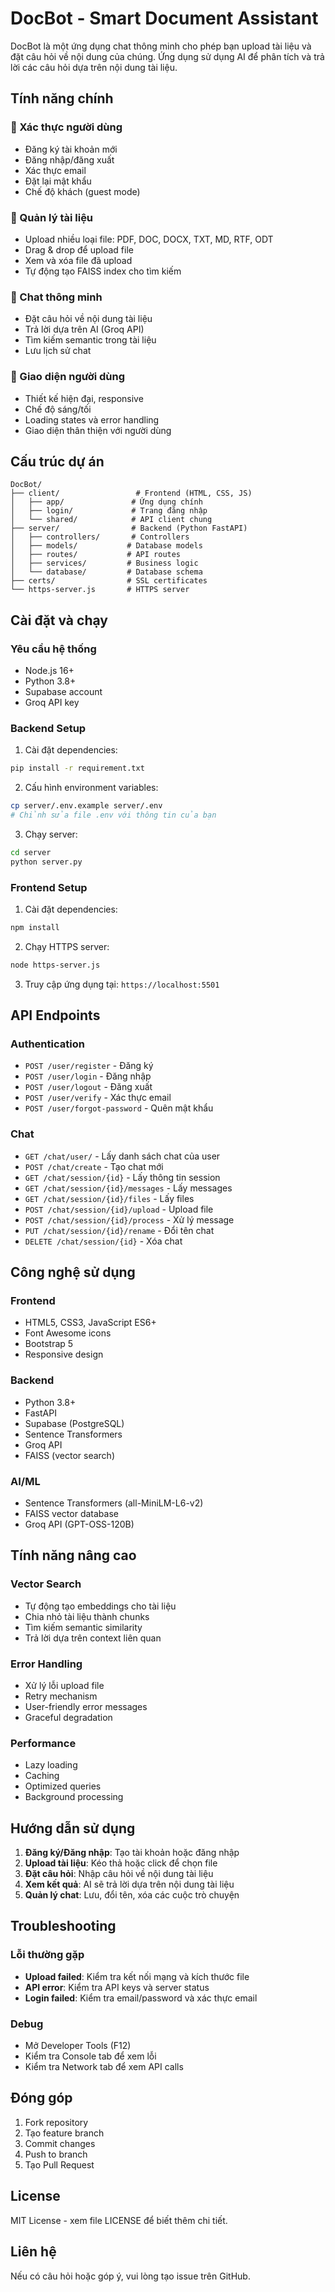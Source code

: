 # DocBot - Smart Document Assistant

DocBot là một ứng dụng chat thông minh cho phép bạn upload tài liệu và đặt câu hỏi về nội dung của chúng. Ứng dụng sử dụng AI để phân tích và trả lời các câu hỏi dựa trên nội dung tài liệu.

## Tính năng chính

### 🔐 Xác thực người dùng
- Đăng ký tài khoản mới
- Đăng nhập/đăng xuất
- Xác thực email
- Đặt lại mật khẩu
- Chế độ khách (guest mode)

### 📄 Quản lý tài liệu
- Upload nhiều loại file: PDF, DOC, DOCX, TXT, MD, RTF, ODT
- Drag & drop để upload file
- Xem và xóa file đã upload
- Tự động tạo FAISS index cho tìm kiếm

### 💬 Chat thông minh
- Đặt câu hỏi về nội dung tài liệu
- Trả lời dựa trên AI (Groq API)
- Tìm kiếm semantic trong tài liệu
- Lưu lịch sử chat

### 🎨 Giao diện người dùng
- Thiết kế hiện đại, responsive
- Chế độ sáng/tối
- Loading states và error handling
- Giao diện thân thiện với người dùng

## Cấu trúc dự án

```
DocBot/
├── client/                 # Frontend (HTML, CSS, JS)
│   ├── app/               # Ứng dụng chính
│   ├── login/             # Trang đăng nhập
│   └── shared/            # API client chung
├── server/                # Backend (Python FastAPI)
│   ├── controllers/       # Controllers
│   ├── models/           # Database models
│   ├── routes/           # API routes
│   ├── services/         # Business logic
│   └── database/         # Database schema
├── certs/                # SSL certificates
└── https-server.js       # HTTPS server
```

## Cài đặt và chạy

### Yêu cầu hệ thống
- Node.js 16+
- Python 3.8+
- Supabase account
- Groq API key

### Backend Setup

1. Cài đặt dependencies:
```bash
pip install -r requirement.txt
```

2. Cấu hình environment variables:
```bash
cp server/.env.example server/.env
# Chỉnh sửa file .env với thông tin của bạn
```

3. Chạy server:
```bash
cd server
python server.py
```

### Frontend Setup

1. Cài đặt dependencies:
```bash
npm install
```

2. Chạy HTTPS server:
```bash
node https-server.js
```

3. Truy cập ứng dụng tại: `https://localhost:5501`

## API Endpoints

### Authentication
- `POST /user/register` - Đăng ký
- `POST /user/login` - Đăng nhập
- `POST /user/logout` - Đăng xuất
- `POST /user/verify` - Xác thực email
- `POST /user/forgot-password` - Quên mật khẩu

### Chat
- `GET /chat/user/` - Lấy danh sách chat của user
- `POST /chat/create` - Tạo chat mới
- `GET /chat/session/{id}` - Lấy thông tin session
- `GET /chat/session/{id}/messages` - Lấy messages
- `GET /chat/session/{id}/files` - Lấy files
- `POST /chat/session/{id}/upload` - Upload file
- `POST /chat/session/{id}/process` - Xử lý message
- `PUT /chat/session/{id}/rename` - Đổi tên chat
- `DELETE /chat/session/{id}` - Xóa chat

## Công nghệ sử dụng

### Frontend
- HTML5, CSS3, JavaScript ES6+
- Font Awesome icons
- Bootstrap 5
- Responsive design

### Backend
- Python 3.8+
- FastAPI
- Supabase (PostgreSQL)
- Sentence Transformers
- Groq API
- FAISS (vector search)

### AI/ML
- Sentence Transformers (all-MiniLM-L6-v2)
- FAISS vector database
- Groq API (GPT-OSS-120B)

## Tính năng nâng cao

### Vector Search
- Tự động tạo embeddings cho tài liệu
- Chia nhỏ tài liệu thành chunks
- Tìm kiếm semantic similarity
- Trả lời dựa trên context liên quan

### Error Handling
- Xử lý lỗi upload file
- Retry mechanism
- User-friendly error messages
- Graceful degradation

### Performance
- Lazy loading
- Caching
- Optimized queries
- Background processing

## Hướng dẫn sử dụng

1. **Đăng ký/Đăng nhập**: Tạo tài khoản hoặc đăng nhập
2. **Upload tài liệu**: Kéo thả hoặc click để chọn file
3. **Đặt câu hỏi**: Nhập câu hỏi về nội dung tài liệu
4. **Xem kết quả**: AI sẽ trả lời dựa trên nội dung tài liệu
5. **Quản lý chat**: Lưu, đổi tên, xóa các cuộc trò chuyện

## Troubleshooting

### Lỗi thường gặp
- **Upload failed**: Kiểm tra kết nối mạng và kích thước file
- **API error**: Kiểm tra API keys và server status
- **Login failed**: Kiểm tra email/password và xác thực email

### Debug
- Mở Developer Tools (F12)
- Kiểm tra Console tab để xem lỗi
- Kiểm tra Network tab để xem API calls

## Đóng góp

1. Fork repository
2. Tạo feature branch
3. Commit changes
4. Push to branch
5. Tạo Pull Request

## License

MIT License - xem file LICENSE để biết thêm chi tiết.

## Liên hệ

Nếu có câu hỏi hoặc góp ý, vui lòng tạo issue trên GitHub.

